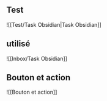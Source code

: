 ## Test 
![[Test/Task Obsidian|Task Obsidian]]

## utilisé 

![[Inbox/Task Obsidian]]

## Bouton et action 
![[Bouton et action]]